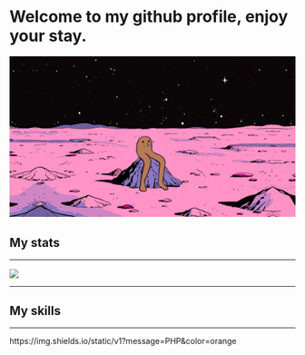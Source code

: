 <h1> Welcome to my github profile, enjoy your stay. </h1>

![Header](https://github.com/jhein420/jhein420/blob/main/gondola.png "Header" )

<!--
**jhein420/jhein420** is a ✨ _special_ ✨ repository because its `README.md` (this file) appears on your GitHub profile.
![](https://img.shields.io/badge/<WORD_ON_LEFT>-<WORD_ON_RIGHT>-informational?style=flat&logo=<LOGO_NAME>&logoColor=white&color=2bbc8a)
-->
<h2>My stats</h2>
<hr>
<img align="center" src="https://github-readme-stats.vercel.app/api/?username=jhein420" />

<hr>
<h2> My skills </h2>

<hr>
https://img.shields.io/static/v1?message=PHP&color=orange
